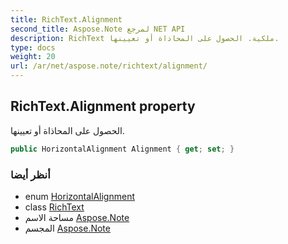 ```yaml
---
title: RichText.Alignment
second_title: Aspose.Note لمرجع NET API
description: RichText ملكية. الحصول على المحاذاة أو تعيينها.
type: docs
weight: 20
url: /ar/net/aspose.note/richtext/alignment/
---
```

## RichText.Alignment property

الحصول على المحاذاة أو تعيينها.

```csharp
public HorizontalAlignment Alignment { get; set; }
```

### أنظر أيضا

* enum [HorizontalAlignment](../../horizontalalignment/)
* class [RichText](../)
* مساحة الاسم [Aspose.Note](../../richtext/)
* المجسم [Aspose.Note](../../../)


